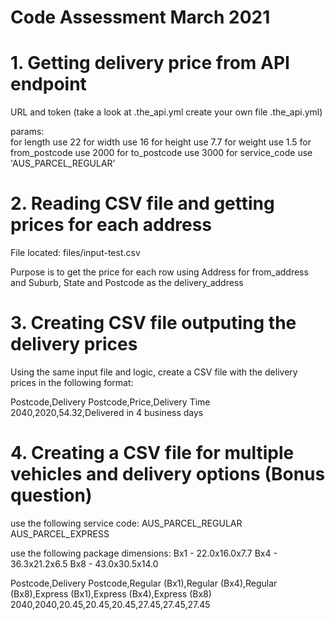 # Code Assessment March 2021

# 1. Getting delivery price from API endpoint
URL and token (take a look at .the_api.yml create your own file .the_api.yml)

params:  
for length use 22
for width use 16
for height use 7.7
for weight use 1.5
for from_postcode use 2000
for to_postcode use 3000
for service_code use 'AUS_PARCEL_REGULAR'

# 2. Reading CSV file and getting prices for each address
File located:
files/input-test.csv

Purpose is to get the price for each row using Address for from_address and Suburb, State and Postcode as the delivery_address

# 3. Creating CSV file outputing the delivery prices
Using the same input file and logic, create a CSV file with the delivery prices in the following format:

Postcode,Delivery Postcode,Price,Delivery Time
2040,2020,54.32,Delivered in 4 business days

# 4. Creating a CSV file for multiple vehicles and delivery options (Bonus question)
use the following service code:
AUS_PARCEL_REGULAR
AUS_PARCEL_EXPRESS

use the following package dimensions:
Bx1 - 22.0x16.0x7.7
Bx4 - 36.3x21.2x6.5
Bx8 - 43.0x30.5x14.0

Postcode,Delivery Postcode,Regular (Bx1),Regular (Bx4),Regular (Bx8),Express (Bx1),Express (Bx4),Express (Bx8)
2040,2040,20.45,20.45,20.45,27.45,27.45,27.45
